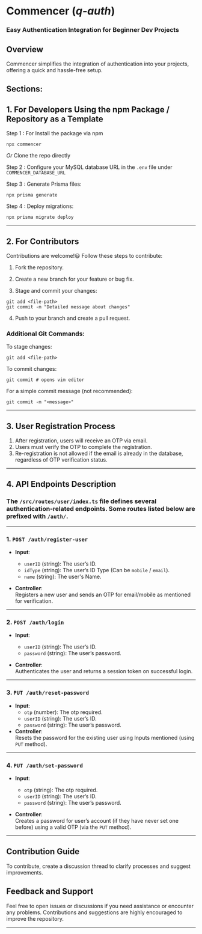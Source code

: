 # **Commencer** (_q-auth_)
### Easy Authentication Integration for Beginner Dev Projects

## Overview
Commencer simplifies the integration of authentication into your projects, offering a quick and hassle-free setup.

## Sections:
## 1. For Developers Using the npm Package / Repository as a Template

Step 1 : 
 For Install the package via npm
``` 
npx commencer
```
_Or_ Clone the repo directly

Step 2 :
 Configure your MySQL database URL in the ```.env``` file under ```COMMENCER_DATABASE_URL```

Step 3 :
 Generate Prisma files:
```
npx prisma generate
```

Step 4 :
 Deploy migrations:
```
npx prisma migrate deploy
```

---

## 2. For Contributors
Contributions are welcome!😃 Follow these steps to contribute:

1. Fork the repository.

2. Create a new branch for your feature or bug fix.

3. Stage and commit your changes:
   
```
git add <file-path> 
git commit -m "Detailed message about changes"
```
4. Push to your branch and create a pull request.

### Additional Git Commands:
To stage changes:
```
git add <file-path>
```
To commit changes:
```
git commit # opens vim editor
```
For a simple commit message (not recommended):
```
git commit -m "<message>"
```
---

## 3. User Registration Process
1. After registration, users will receive an OTP via email.
2. Users must verify the OTP to complete the registration.
3. Re-registration is not allowed if the email is already in the database, regardless of OTP verification status.

---

## 4. API Endpoints Description
### The ```/src/routes/user/index.ts``` file defines several authentication-related endpoints. Some routes listed below are prefixed with ```/auth/```.

---

### 1.  **`POST /auth/register-user`**

- **Input**:
  - `userID` (string): The user’s ID.
  - `idType` (string): The user’s ID Type (Can be `mobile` / `email`).
  - `name` (string): The user's Name.

- **Controller**:  
  Registers a new user and sends an OTP for email/mobile as mentioned for verification.

---

### 2.  **`POST /auth/login`**

- **Input**:
  - `userID` (string): The user’s ID.
  - `password` (string): The user’s password.

- **Controller**:  
  Authenticates the user and returns a session token on successful login.

---


### 3.  **`PUT /auth/reset-password`**

- **Input**:
  - `otp` (number): The otp required.
  - `userID` (string): The user’s ID.
  - `password` (string): The user’s password.
- **Controller**:  
  Resets the password for the existing user using Inputs mentioned (using `PUT` method).

---

### 4. **`PUT /auth/set-password`**

- **Input**:
  - `otp` (string): The otp required.
  - `userID` (string): The user’s ID.
  - `password` (string): The user’s password.

- **Controller**:  
  Creates a password for user’s account (if they have never set one before) using a valid OTP (via the `PUT` method).

---

## Contribution Guide
To contribute, create a discussion thread to clarify processes and suggest improvements.

## Feedback and Support
Feel free to open issues or discussions if you need assistance or encounter any problems. Contributions and suggestions are highly encouraged to improve the repository.

---

